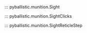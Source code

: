 ::: pyballistic.munition.Sight

::: pyballistic.munition.SightClicks

::: pyballistic.munition.SightReticleStep

